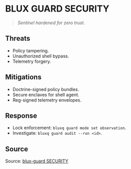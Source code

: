 # BLUX GUARD SECURITY

> *Sentinel hardened for zero trust.*

## Threats
- Policy tampering.
- Unauthorized shell bypass.
- Telemetry forgery.

## Mitigations
- Doctrine-signed policy bundles.
- Secure enclaves for shell agent.
- Reg-signed telemetry envelopes.

## Response
- Lock enforcement: `bluxq guard mode set observation`.
- Investigate: `bluxq guard audit --run <id>`.

## Source
Source: [blux-guard SECURITY](https://github.com/Outer-Void/blux-guard)
